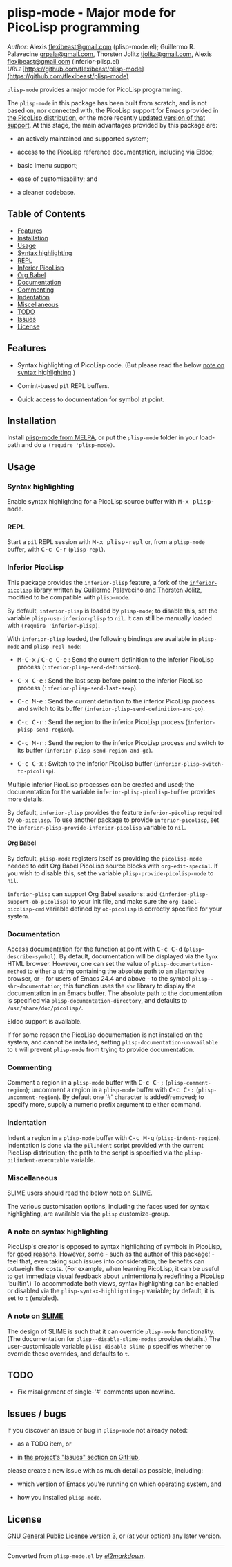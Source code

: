 # plisp-mode - Major mode for PicoLisp programming

*Author:* Alexis <flexibeast@gmail.com> (plisp-mode.el); Guillermo R. Palavecine <grpala@gmail.com>, Thorsten Jolitz <tjolitz@gmail.com>, Alexis <flexibeast@gmail.com> (inferior-plisp.el)<br>
*URL:* [https://github.com/flexibeast/plisp-mode](https://github.com/flexibeast/plisp-mode)<br>

`plisp-mode` provides a major mode for PicoLisp programming.

The `plisp-mode` in this package has been built from scratch, and
is not based on, nor connected with, the PicoLisp support for Emacs
provided in [the PicoLisp
distribution](http://software-lab.de/down.html), or the more
recently [updated version of that
support](https://github.com/tj64/picolisp-mode). At this stage, the
main advantages provided by this package are:

* an actively maintained and supported system;

* access to the PicoLisp reference documentation, including via
  Eldoc;

* basic Imenu support;

* ease of customisability; and

* a cleaner codebase.

## Table of Contents

- [Features](#features)
- [Installation](#installation)
- [Usage](#usage)
 - [Syntax highlighting](#highlighting)
 - [REPL](#repl)
 - [Inferior PicoLisp](#inferior-picolisp)
  - [Org Babel](#org-babel)
 - [Documentation](#documentation)
 - [Commenting](#commenting)
 - [Indentation](#indentation)
 - [Miscellaneous](#miscellanous)
- [TODO](#todo)
- [Issues](#issues)
- [License](#license)

## Features

* Syntax highlighting of PicoLisp code. (But please read the below
  [note on syntax highlighting](#note-highlighting).)

* Comint-based `pil` REPL buffers.

* Quick access to documentation for symbol at point.

## Installation

Install [plisp-mode from
MELPA](http://melpa.org/#/plisp-mode), or put the
`plisp-mode` folder in your load-path and do a `(require
'plisp-mode)`.

## Usage

<a name='highlighting'></a>

### Syntax highlighting

Enable syntax highlighting for a PicoLisp source buffer with <kbd>M-x
plisp-mode</kbd>.

### REPL

Start a `pil` REPL session with <kbd>M-x plisp-repl</kbd> or, from a
`plisp-mode` buffer, with <kbd>C-c C-r</kbd> (`plisp-repl`).

<a name='inferior-picolisp'></a>

### Inferior PicoLisp

This package provides the `inferior-plisp` feature, a fork of the
[`inferior-picolisp` library written by Guillermo Palavecino and
Thorsten Jolitz](https://github.com/tj64/picolisp-mode/), modified
to be compatible with `plisp-mode`.

By default, `inferior-plisp` is loaded by `plisp-mode`; to disable
this, set the variable `plisp-use-inferior-plisp` to `nil`. It can
still be manually loaded with `(require 'inferior-plisp)`.

With `inferior-plisp` loaded, the following bindings are available
in `plisp-mode` and `plisp-repl-mode`:

* <kbd>M-C-x</kbd> / <kbd>C-c C-e</kbd> : Send the current definition to the inferior PicoLisp
  process (`inferior-plisp-send-definition`).

* <kbd>C-x C-e</kbd> : Send the last sexp before point to the inferior
  PicoLisp process (`inferior-plisp-send-last-sexp`).

* <kbd>C-c M-e</kbd> : Send the current definition to the inferior PicoLisp
  process and switch to its buffer
  (`inferior-plisp-send-definition-and-go`).

* <kbd>C-c C-r</kbd> : Send the region to the inferior PicoLisp process
  (`inferior-plisp-send-region`).

* <kbd>C-c M-r</kbd> : Send the region to the inferior PicoLisp process and
  switch to its buffer (`inferior-plisp-send-region-and-go`).

* <kbd>C-c C-x</kbd> : Switch to the inferior PicoLisp buffer
  (`inferior-plisp-switch-to-picolisp`).

Multiple inferior PicoLisp processes can be created and used; the
documentation for the variable `inferior-plisp-picolisp-buffer`
provides more details.

By default, `inferior-plisp` provides the feature
`inferior-picolisp` required by `ob-picolisp`. To use another
package to provide `inferior-picolisp`, set the
`inferior-plisp-provide-inferior-picolisp` variable to `nil`.

<a name='org-babel'></a>

#### Org Babel

By default, `plisp-mode` registers itself as providing the
`picolisp-mode` needed to edit Org Babel PicoLisp source blocks
with `org-edit-special`. If you wish to disable this, set the
variable `plisp-provide-picolisp-mode` to `nil`.

`inferior-plisp` can support Org Babel sessions: add
`(inferior-plisp-support-ob-picolisp)` to your init file, and make
sure the `org-babel-picolisp-cmd` variable defined by `ob-picolisp`
is correctly specified for your system.

### Documentation

Access documentation for the function at point with <kbd>C-c C-d</kbd>
(`plisp-describe-symbol`). By default, documentation will be
displayed via the `lynx` HTML browser. However, one can set the
value of `plisp-documentation-method` to either a string
containing the absolute path to an alternative browser, or - for
users of Emacs 24.4 and above - to the symbol
`plisp--shr-documentation`; this function uses the `shr` library
to display the documentation in an Emacs buffer. The absolute path
to the documentation is specified via
`plisp-documentation-directory`, and defaults to
`/usr/share/doc/picolisp/`.

Eldoc support is available.

If for some reason the PicoLisp documentation is not installed on
the system, and cannot be installed, setting
`plisp-documentation-unavailable` to `t` will prevent
`plisp-mode` from trying to provide documentation.

### Commenting

Comment a region in a `plisp-mode` buffer with <kbd>C-c C-;</kbd>
(`plisp-comment-region`); uncomment a region in a
`plisp-mode` buffer with <kbd>C-c C-:</kbd>
(`plisp-uncomment-region`). By default one '#' character is
added/removed; to specify more, supply a numeric prefix argument to
either command.

### Indentation

Indent a region in a `plisp-mode` buffer with <kbd>C-c M-q</kbd>
(`plisp-indent-region`). Indentation is done via the `pilIndent`
script provided with the current PicoLisp distribution; the path to
the script is specified via the `plisp-pilindent-executable`
variable.

### Miscellaneous

SLIME users should read the below [note on SLIME](#note-slime).

The various customisation options, including the faces used for
syntax highlighting, are available via the `plisp`
customize-group.

<a name="note-highlighting"></a>

### A note on syntax highlighting

PicoLisp's creator is opposed to syntax highlighting of symbols in
PicoLisp, for [good
reasons](http://www.mail-archive.com/picolisp@software-lab.de/msg05019.html).
However, some - such as the author of this package! - feel that,
even taking such issues into consideration, the benefits can
outweigh the costs. (For example, when learning PicoLisp, it can be
useful to get immediate visual feedback about unintentionally
redefining a PicoLisp 'builtin'.) To accommodate both views, syntax
highlighting can be enabled or disabled via the
`plisp-syntax-highlighting-p` variable; by default, it is set to
`t` (enabled).

<a name="note-slime"></a>

### A note on [SLIME](https://github.com/slime/slime)

The design of SLIME is such that it can override `plisp-mode`
functionality. (The documentation for
`plisp--disable-slime-modes` provides details.) The
user-customisable variable `plisp-disable-slime-p` specifies
whether to override these overrides, and defaults to `t`.

## TODO

* Fix misalignment of single-'#' comments upon newline.

<a name="issues"></a>

## Issues / bugs

If you discover an issue or bug in `plisp-mode` not already
noted:

* as a TODO item, or

* in [the project's "Issues" section on
  GitHub](https://github.com/flexibeast/plisp-mode/issues),

please create a new issue with as much detail as possible,
including:

* which version of Emacs you're running on which operating system,
  and

* how you installed `plisp-mode`.

## License

[GNU General Public License version
3](http://www.gnu.org/licenses/gpl.html), or (at your option) any
later version.


---
Converted from `plisp-mode.el` by [*el2markdown*](https://github.com/Lindydancer/el2markdown).
